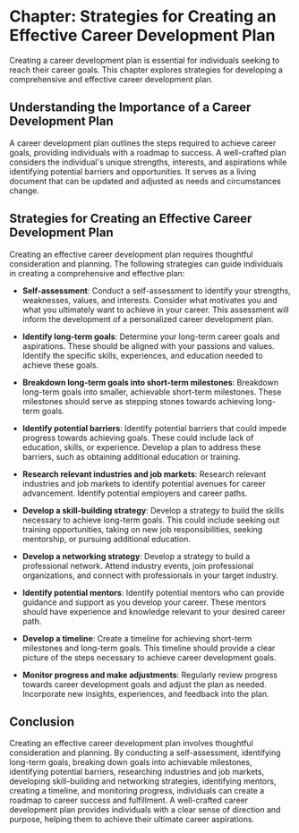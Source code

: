 Chapter: Strategies for Creating an Effective Career Development Plan
=====================================================================

Creating a career development plan is essential for individuals seeking to reach their career goals. This chapter explores strategies for developing a comprehensive and effective career development plan.

**Understanding the Importance of a Career Development Plan**
-------------------------------------------------------------

A career development plan outlines the steps required to achieve career goals, providing individuals with a roadmap to success. A well-crafted plan considers the individual's unique strengths, interests, and aspirations while identifying potential barriers and opportunities. It serves as a living document that can be updated and adjusted as needs and circumstances change.

**Strategies for Creating an Effective Career Development Plan**
----------------------------------------------------------------

Creating an effective career development plan requires thoughtful consideration and planning. The following strategies can guide individuals in creating a comprehensive and effective plan:

* **Self-assessment**: Conduct a self-assessment to identify your strengths, weaknesses, values, and interests. Consider what motivates you and what you ultimately want to achieve in your career. This assessment will inform the development of a personalized career development plan.

* **Identify long-term goals**: Determine your long-term career goals and aspirations. These should be aligned with your passions and values. Identify the specific skills, experiences, and education needed to achieve these goals.

* **Breakdown long-term goals into short-term milestones**: Breakdown long-term goals into smaller, achievable short-term milestones. These milestones should serve as stepping stones towards achieving long-term goals.

* **Identify potential barriers**: Identify potential barriers that could impede progress towards achieving goals. These could include lack of education, skills, or experience. Develop a plan to address these barriers, such as obtaining additional education or training.

* **Research relevant industries and job markets**: Research relevant industries and job markets to identify potential avenues for career advancement. Identify potential employers and career paths.

* **Develop a skill-building strategy**: Develop a strategy to build the skills necessary to achieve long-term goals. This could include seeking out training opportunities, taking on new job responsibilities, seeking mentorship, or pursuing additional education.

* **Develop a networking strategy**: Develop a strategy to build a professional network. Attend industry events, join professional organizations, and connect with professionals in your target industry.

* **Identify potential mentors**: Identify potential mentors who can provide guidance and support as you develop your career. These mentors should have experience and knowledge relevant to your desired career path.

* **Develop a timeline**: Create a timeline for achieving short-term milestones and long-term goals. This timeline should provide a clear picture of the steps necessary to achieve career development goals.

* **Monitor progress and make adjustments**: Regularly review progress towards career development goals and adjust the plan as needed. Incorporate new insights, experiences, and feedback into the plan.

**Conclusion**
--------------

Creating an effective career development plan involves thoughtful consideration and planning. By conducting a self-assessment, identifying long-term goals, breaking down goals into achievable milestones, identifying potential barriers, researching industries and job markets, developing skill-building and networking strategies, identifying mentors, creating a timeline, and monitoring progress, individuals can create a roadmap to career success and fulfillment. A well-crafted career development plan provides individuals with a clear sense of direction and purpose, helping them to achieve their ultimate career aspirations.
